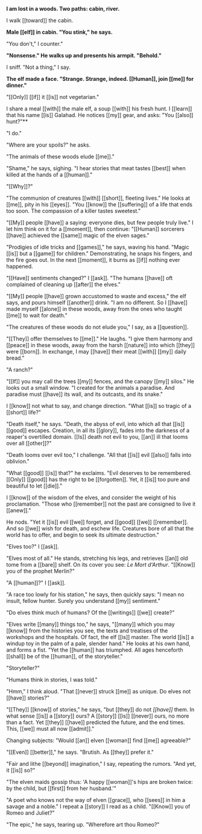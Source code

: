 **I am lost in a woods. Two paths: cabin, river.** 

I walk [[toward]] the cabin.

**Male [[elf]] in cabin. "You stink," he says.**

"You don't," I counter."

**"Nonsense." He walks up and presents his armpit. "Behold."**

I sniff. "Not a thing," I say.

**The elf made a face. "Strange. Strange, indeed. [[Human]], join [[me]] for dinner."**

"[[Only]] [[if]] it [[is]] not vegetarian."

I share a meal [[with]] the male elf, a soup [[with]] his fresh hunt. I [[learn]] that his name [[is]] Galahad. He notices [[my]] gear, and asks: "You [[also]] hunt?"**

"I do."

"Where are your spoils?" he asks.

"The animals of these woods elude [[me]]."

"Shame," he says, sighing. "I hear stories that meat tastes [[best]] when killed at the hands of a [[human]]."

"[[Why]]?"

"The communion of creatures [[with]] [[short]], fleeting lives." He looks at [[me]], pity in his [[eyes]]. "You [[know]] the [[suffering]] of a life that ends too soon. The compassion of a killer tastes sweetest."

"[[My]] people [[have]] a saying: everyone dies, but few people truly live." I let him think on it for a [[moment]], then continue: "[[Human]] sorcerers [[have]] achieved the [[same]] magic of the elven sages."

"Prodigies of idle tricks and [[games]]," he says, waving his hand. "Magic [[is]] but a [[game]] for children." Demonstrating, he snaps his fingers, and the fire goes out. In the next [[moment]], it burns as [[if]] nothing ever happened.

"[[Have]] sentiments changed?" I [[ask]]. "The humans [[have]] oft complained of cleaning up [[after]] the elves."

"[[My]] people [[have]] grown accustomed to waste and excess," the elf says, and pours himself [[another]] drink. "I am no different. So I [[have]] made myself [[alone]] in these woods, away from the ones who taught [[me]] to wait for death."

"The creatures of these woods do not elude you," I say, as a [[question]].

"[[They]] offer themselves to [[me]]." He laughs. "I give them harmony and [[peace]] in these woods, away from the harsh [[nature]] into which [[they]] were [[born]]. In exchange, I may [[have]] their meat [[with]] [[my]] daily bread."

"A ranch?"

"[[If]] you may call the trees [[my]] fences, and the canopy [[my]] silos." He looks out a small window. "I created for the animals a paradise. And paradise must [[have]] its wall, and its outcasts, and its snake."

I [[know]] not what to say, and change direction. "What [[is]] so tragic of a [[short]] life?"

"Death itself," he says. "Death, the abyss of evil, into which all that [[is]] [[good]] escapes. Creation, in all its [[glory]], fades into the darkness of a reaper's overtilled domain. [[Is]] death not evil to you, [[an]] ill that looms over all [[other]]?"

"Death looms over evil too," I challenge. "All that [[is]] evil [[also]] falls into oblivion."

"What [[good]] [[is]] that?" he exclaims. "Evil deserves to be remembered. [[Only]] [[good]] has the right to be [[forgotten]]. Yet, it [[is]] too pure and beautiful to let [[die]]."

I [[know]] of the wisdom of the elves, and consider the weight of his proclamation. "Those who [[remember]] not the past are consigned to live it [[anew]]."

He nods. "Yet it [[is]] evil [[we]] forget, and [[good]] [[we]] [[remember]]. And so [[we]] wish for death, and eschew life. Creatures bore of all that the world has to offer, and begin to seek its ultimate destruction."

"Elves too?" I [[ask]].

"Elves most of all." He stands, stretching his legs, and retrieves [[an]] old tome from a [[bare]] shelf. On its cover you see: *Le Mort d'Arthur*. "[[Know]] you of the prophet Merlin?"

"A [[human]]?" I [[ask]].

"A race too lowly for his station," he says, then quickly says: "I mean no insult, fellow hunter. Surely you understand [[my]] sentiment."

"Do elves think much of humans? Of the [[writings]] [[we]] create?"

"Elves write [[many]] things too," he says, "[[many]] which you may [[know]] from the histories you see, the texts and treatises of the workshops and the hospitals. Of fact, the elf [[is]] master. The world [[is]] a windup toy in the palm of a pale, slender hand." He looks at his own hand, and forms a fist. "Yet the [[human]] has triumphed. All ages henceforth [[shall]] be of the [[human]], of the storyteller."

"Storyteller?"

"Humans think in stories, I was told."

"Hmm," I think aloud. "That [[never]] struck [[me]] as unique. Do elves not [[have]] stories?"

"[[They]] [[know]] of stories," he says, "but [[they]] do not *[[have]]* them. In what sense [[is]] a [[story]] ours? A [[story]] [[is]] [[never]] ours, no more than a fact. Yet [[they]] [[have]] predicted the future, and the end times. This, [[we]] must all now [[admit]]."

Changing subjects: "Would [[an]] elven [[woman]] find [[me]] agreeable?"

"[[Even]] [[better]]," he says. "Brutish. As [[they]] prefer it."

"Fair and lithe [[beyond]] imagination," I say, repeating the rumors. "And yet, it [[is]] so?"

"The elven maids gossip thus: 'A happy [[woman]]'s hips are broken twice: by the child, but [[first]] from her husband.'"

"A poet who knows not the way of elven [[grace]], who [[sees]] in him a savage and a noble." I repeat a [[story]] I read as a child. "[[Know]] you of Romeo and Juliet?"

"The epic," he says, tearing up. "Wherefore art thou Romeo?"

